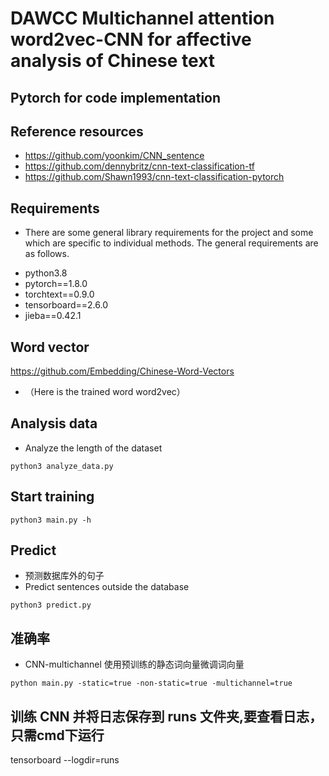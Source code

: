 # DAWCC Multichannel attention word2vec-CNN for affective analysis of Chinese text
## Pytorch for code implementation
## Reference resources
* https://github.com/yoonkim/CNN_sentence
* https://github.com/dennybritz/cnn-text-classification-tf
* https://github.com/Shawn1993/cnn-text-classification-pytorch

## Requirements
- There are some general library requirements for the project and some which are specific to individual methods. The general requirements are as follows.
* python3.8
* pytorch==1.8.0
* torchtext==0.9.0
* tensorboard==2.6.0
* jieba==0.42.1

## Word vector
https://github.com/Embedding/Chinese-Word-Vectors<br>
* （Here is the trained word word2vec）
## Analysis data
- Analyze the length of the dataset
```
python3 analyze_data.py
```
## Start training
```
python3 main.py -h
```

## Predict
- 预测数据库外的句子
- Predict sentences outside the database
```
python3 predict.py
```

## 准确率
-  CNN-multichannel 使用预训练的静态词向量微调词向量
```
python main.py -static=true -non-static=true -multichannel=true
```
## 训练 CNN 并将日志保存到 runs 文件夹,要查看日志，只需cmd下运行
tensorboard --logdir=runs 
